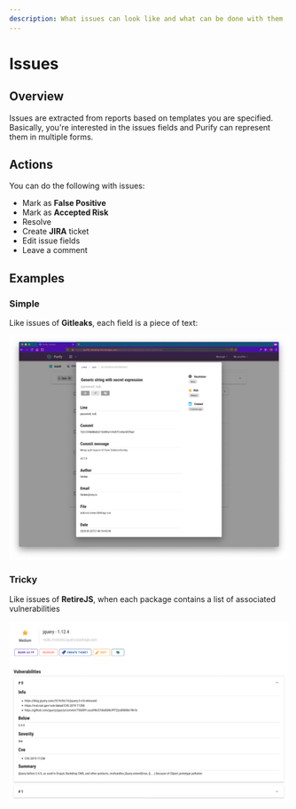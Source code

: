 ```yaml
---
description: What issues can look like and what can be done with them
---
```


# Issues

## Overview

Issues are extracted from reports based on templates you are specified. Basically, you're interested in the issues fields and Purify can represent them in multiple forms.

## Actions

You can do the following with issues:

* Mark as **False Positive**
* Mark as **Accepted Risk**
* Resolve
* Create **JIRA** ticket
* Edit issue fields
* Leave a comment

## Examples

### Simple

Like issues of **Gitleaks**, each field is a piece of text:

![](../.gitbook/assets/screenshot-2020-10-25-at-18.17.05.png)

### Tricky

Like issues of **RetireJS**, when each package contains a list of associated vulnerabilities

![Still good, but a little bit different](../.gitbook/assets/screenshot-2020-04-04-at-15.46.19.png)

